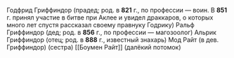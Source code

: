 Годфрид Гриффиндор (прадед; род. в **821** г., по профессии — воин. В **851** г. принял участие в битве при Аклее и увидел драккаров, о которых много лет спустя рассказал своему правнуку Годрику)
	Ральф Гриффиндор (дед; род. в **856** г., по профессии — магозоолог)
	Альрик Гриффиндор (отец; род. в **888** г., известный знахарь)
	Мод Райт (в дев. Гриффиндор) (сестра)
	[[Боумен Райт]] (далёкий потомок)